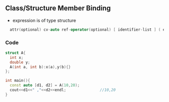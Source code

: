 ## Class/Structure Member Binding
- expression is of type structure
```c++
  attr(optional) cv-auto ref-operator(optional) [ identifier-list ] ( expression ) ;
```  
### Code
```c++
struct A{
  int x;
  double y;
  A(int a, int b):x(a),y(b){}
};

int main(){
  const auto [d1, d2] = A(10,20);
  cout<<d1<<" ,"<<d2<<endl;               //10,20
}
```
